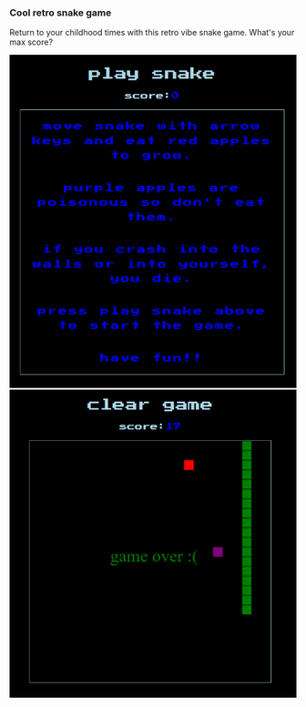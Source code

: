 ### Cool retro snake game

Return to your childhood times with this retro vibe snake game. What's your max score?

![Instructions](/public/instructions.png)
![Game over](/public/gameover.png)
